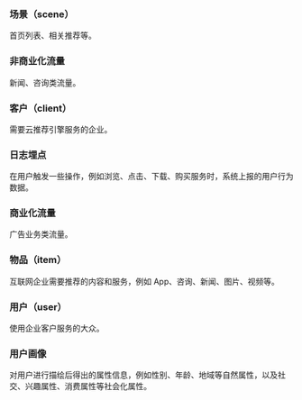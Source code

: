 ### 场景（scene） 
首页列表、相关推荐等。 

### 非商业化流量 
新闻、咨询类流量。 

### 客户（client）
需要云推荐引擎服务的企业。

### 日志埋点 
在用户触发一些操作，例如浏览、点击、下载、购买服务时，系统上报的用户行为数据。 

### 商业化流量 
广告业务类流量。 

### 物品（item）
互联网企业需要推荐的内容和服务，例如 App、咨询、新闻、图片、视频等。 

### 用户（user）
使用企业客户服务的大众。 

### 用户画像
对用户进行描绘后得出的属性信息，例如性别、年龄、地域等自然属性，以及社交、兴趣属性、消费属性等社会化属性。 



